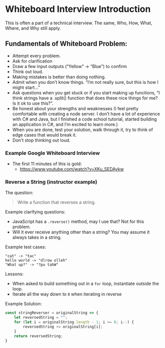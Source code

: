 # Whiteboard Interview Introduction

This is often a part of a technical interview. The same, Who, How, What, Where, and Why still apply.

## Fundamentals of Whiteboard Problem:

- Attempt every problem. 
- Ask for clarification
- Draw a few input outputs (“Yellow” -> “Blue”) to confirm
- Think out loud.
- Making mistakes is better than doing nothing.
- Admit when you don’t know things. “I’m not really sure, but this is how I might start…”
- Ask questions when you get stuck or if you start making up functions, “I think strings have a .split() function that does these nice things for me? Is it ok to use this?”.
- Be honest about your strengths and weaknesses (I feel pretty comfortable with creating a node server. I don’t have a lot of experience with C# and Java, but I finished a code school tutorial, started building an application in C#, and I’m excited to learn more.)
- When you are done, test your solution, walk through it, try to think of edge cases that would break it.
- Don't stop thinking out loud.

### Example Google Whiteboard Interview
- The first 11 minutes of this is gold:
  - https://www.youtube.com/watch?v=XKu_SEDAykw

### Reverse a String (instructor example)

The question:

> Write a function that reverses a string.

Example clarifying questions:

- JavaScript has a `.reverse()` method, may I use that? Not for this problem.
- Will it ever receive anything other than a string? You may assume it always takes in a string.

Example test cases:

```
"cat" -> "tac"
hello world -> "dlrow olleh"
"What up?" -> "?pu tahW"
```

Lessons:

- When asked to build something out in a `for` loop, instantiate outside the loop.
- Iterate all the way down to `0` when iterating in reverse

Example Solution:

```JavaScript
const stringReverser = originalString => {
    let reversedString = "";
    for (let i = originalString.length - 1; i >= 0; i--) {
        reversedString += originalString[i];
    }
    return reversedString;
}
```

